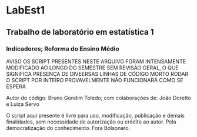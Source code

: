 # LabEst1
## Trabalho de laboratório em estatística 1
### Indicadores; Reforma do Ensino Médio

AVISO
OS SCRIPT PRESENTES NESTE ARQUIVO FORAM INTENSAMENTE MODIFICADO AO LONGO DO SEMESTRE SEM REVISÃO GERAL, O QUE SIGNIFICA PRESENÇA DE 
DIVEERSAS LINHAS DE CÓDIGO MORTO
RODAR O SCRIPT POR INTEIRO PROVAVELMENTE NÃO FUNCIONARÁ COMO SE ESPERA

Autor do código: Bruno Gondim Toledo; com colaborações de: João Doretto e Luiza Servo

O script aqui presente é livre para uso, modificação, publicação e demais finalidades, sem necessidade de autorização ou crédito ao autor.
Pela democratização do conhecimento. Fora Bolsonaro.
